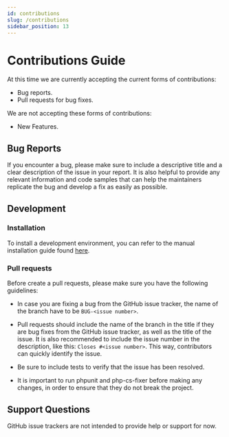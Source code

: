 ```yaml
---
id: contributions
slug: /contributions
sidebar_position: 13
---
```


# Contributions Guide

At this time we are currently accepting the current forms of contributions:

* Bug reports.
* Pull requests for bug fixes.

We are not accepting these forms of contributions:

* New Features.

## Bug Reports

If you encounter a bug, please make sure to include a descriptive title and a clear description of the issue in your report. It is also helpful to provide any relevant information and code samples that can help the maintainers replicate the bug and develop a fix as easily as possible.

## Development

### Installation

To install a development environment, you can refer to the manual installation guide found [here](https://docs.moonguard.dev/installation#local-development).

### Pull requests

Before create a pull requests, please make sure you have the following guidelines:

* In case you are fixing a bug from the GitHub issue tracker, the name of the branch
have to be `BUG-<issue number>`.

* Pull requests should include the name of the branch in the title if they are
bug fixes from the GitHub issue tracker, as well as the title of the issue.
It is also recommended to include the issue number in the description, like
this: `Closes #<issue number>`. This way, contributors can quickly identify the issue.

* Be sure to include tests to verify that the issue has been resolved.

* It is important to run phpunit and php-cs-fixer before making any changes, in
order to ensure that they do not break the project.

## Support Questions

GitHub issue trackers are not intended to provide help or support for now.
